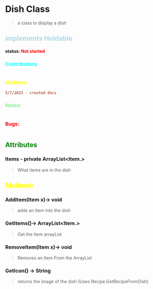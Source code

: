 # Dish Class 
> a class to display a dish
##  <span style="color:lightblue;">implements Holdable</span>
#### status: <span style="color:red;">Not started</span>
### <span style="color:cyan;">Contributors:</span>
<!--put your names here between the ``` if you worked on it, and put what you did-->
```diff

``` 
### <span style="color:yellow;">Updates:</span>
```diff
5/7/2023 - created docs
```
### <span style="color:lightgreen;">Notes:</span>
```diff

```
### <span style="color:red;">Bugs:</span>
```diff

```
## <span style="color:green;">Attributes</span>

### **Items** - private ArrayList<Item.>
>What items are in the dish

## <span style="color:yellow;">Methods</span>

### **AddItem(Item x)**-> void
> adds an Item into the dish

### **GetItems()**-> ArrayList<Item.>
> Get the Item arrayList

### **RemoveItem(Item x)**-> void
> Removes an Item From the ArrayList
### **GetIcon()** -> String
> returns the image of the dish (Uses Recipe.GetRecipeFromDish)





